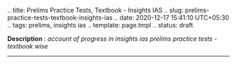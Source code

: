 .. title: Prelims Practice Tests, Textbook - Insights IAS
.. slug: prelims-practice-tests-textbook-insights-ias
.. date: 2020-12-17 15:41:10 UTC+05:30
.. tags: prelims, insights ias
.. template: page.tmpl
.. status: draft

**Description** : *account of progress in insights ias prelims practice tests - textbook wise*

***
<!-- TEASER_END -->